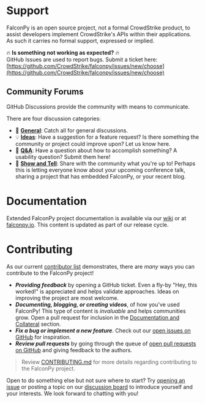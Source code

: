# Support
FalconPy is an open source project, not a formal CrowdStrike product, to assist developers implement CrowdStrike's APIs within their applications. As such it carries no formal support, expressed or implied.

:fire: **Is something not working as expected?** :fire:<br/>
GitHub Issues are used to report bugs. Submit a ticket here: 
[https://github.com/CrowdStrike/falconpy/issues/new/choose](https://github.com/CrowdStrike/falconpy/issues/new/choose)

## Community Forums
GitHub Discussions provide the community with means to communicate. 

There are four discussion categories:
  * :speech_balloon: [**General**](https://github.com/CrowdStrike/falconpy/discussions?discussions_q=category%3AGeneral): Catch all for general discussions.
  * :bulb: [**Ideas**](https://github.com/CrowdStrike/falconpy/discussions?discussions_q=category%3AIdeas): Have a suggestion for a feature request? Is there something the community or project could improve upon? Let us know here.
  * :pray: [**Q&A**](https://github.com/CrowdStrike/falconpy/discussions?discussions_q=category%3AQ%26A): Have a question about how to accomplish something? A usability question? Submit them here!
  * :raised_hands: [**Show and Tell**](https://github.com/CrowdStrike/falconpy/discussions?discussions_q=category%3A%22Show+and+tell%22): Share with the community what you're up to! Perhaps this is letting everyone know about your upcoming conference talk, sharing a project that has embedded FalconPy, or your recent blog.

# Documentation
Extended FalconPy project documentation is available via our [wiki](https://github.com/CrowdStrike/falconpy/wiki) or at [falconpy.io](https://falconpy.io).
This content is updated as part of our release cycle.

# Contributing
As our current [contributor list](https://github.com/CrowdStrike/falconpy/blob/main/AUTHORS.md#contributors) demonstrates, there are *many* ways you can contribute to the FalconPy project!
  * ***Providing feedback*** by opening a GitHub ticket. Even a fly-by "Hey, this worked!" is appreciated and helps validate approaches. Ideas on improving the project are most welcome.
  * ***Documenting, blogging, or creating videos***, of how you've used FalconPy! This type of content is *invaluable* and helps communities grow. Open a pull request for inclusion in the [Documentation and Collateral](https://github.com/CrowdStrike/falconpy#documentation-and-collateral) section.
  * ***Fix a bug or implement a new feature***. Check out our [open issues on GitHub](https://github.com/CrowdStrike/falconpy/issues) for inspiration.
  * ***Review pull requests*** by going through the queue of [open pull requests on GitHub](https://github.com/CrowdStrike/falconpy/pulls) and giving feedback to the authors.

  > Review [CONTRIBUTING.md](https://github.com/CrowdStrike/falconpy/blob/main/CONTRIBUTING.md) for more details regarding contributing to the FalconPy project.

Open to do something else but not sure where to start? Try [opening an issue](https://github.com/CrowdStrike/falconpy/issues/new) or posting a topic on our [discussion board](https://github.com/CrowdStrike/falconpy/discussions) to introduce yourself and your interests. We look forward to chatting with you!
